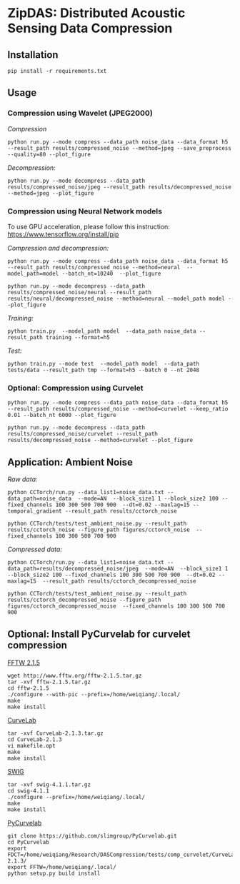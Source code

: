 # ZipDAS: Distributed Acoustic Sensing Data Compression


## Installation

```
pip install -r requirements.txt
```

## Usage

### Compression using Wavelet (JPEG2000)

*Compression*
```
python run.py --mode compress --data_path noise_data --data_format h5 --result_path results/compressed_noise --method=jpeg --save_preprocess --quality=80 --plot_figure
```
*Decompression:*
```
python run.py --mode decompress --data_path results/compressed_noise/jpeg --result_path results/decompressed_noise --method=jpeg --plot_figure
```

### Compression using Neural Network models

To use GPU acceleration, please follow this instruction: https://www.tensorflow.org/install/pip

*Compression and decompression:*
```
python run.py --mode compress --data_path noise_data --data_format h5 --result_path results/compressed_noise --method=neural  --model_path=model --batch_nt=10240  --plot_figure
```
```
python run.py --mode decompress --data_path results/compressed_noise/neural --result_path results/neural/decompressed_noise --method=neural --model_path model --plot_figure
```

*Training:*
```
python train.py  --model_path model  --data_path noise_data --result_path training --format=h5
```
*Test:*
```
python train.py --mode test  --model_path model  --data_path tests/data --result_path tmp --format=h5 --batch 0 --nt 2048
```

### Optional: Compression using Curvelet

```
python run.py --mode compress --data_path noise_data --data_format h5 --result_path results/compressed_noise --method=curvelet --keep_ratio 0.01 --batch_nt 6000 --plot_figure 
```
```
python run.py --mode decompress --data_path results/compressed_noise/curvelet --result_path results/decompressed_noise --method=curvelet --plot_figure
```

<!-- ```
python run.py --mode compress --data_path noise_data --data_format h5 --result_path results/compressed_noise --method=wavelet --keep_ratio 0.01 --batch_nt 6000 --plot_figure 
```
```
python run.py --mode decompress --data_path results/compressed_noise/wavelet --result_path results/decompressed_noise --method=wavelet --plot_figure
``` -->

## Application: Ambient Noise

*Raw data:*
```
python CCTorch/run.py --data_list1=noise_data.txt --data_path=noise_data  --mode=AN  --block_size1 1 --block_size2 100 --fixed_channels 100 300 500 700 900  --dt=0.02 --maxlag=15 --temporal_gradient --result_path results/cctorch_noise
```
```
python CCTorch/tests/test_ambient_noise.py --result_path results/cctorch_noise --figure_path figures/cctorch_noise  --fixed_channels 100 300 500 700 900
```

<!-- *Preprocess data*
```
python CCTorch/run.py --data_list1=noise_data.txt --data_path=results/compressed_noise/jpeg/preprocess  --mode=AN  --block_size1 1 --block_size2 100 --fixed_channels 100 300 500 700 900  --dt=0.02 --maxlag=15  --result_path results/cctorch_preprocess_noise
```
```
python CCTorch/tests/test_ambient_noise.py --result_path results/cctorch_preprocess_noise --figure_path results/cctorch_preprocess_noise  --fixed_channels 100 300 500 700 900
``` -->

*Compressed data:*
```
python CCTorch/run.py --data_list1=noise_data.txt --data_path=results/decompressed_noise/jpeg  --mode=AN  --block_size1 1 --block_size2 100 --fixed_channels 100 300 500 700 900  --dt=0.02 --maxlag=15  --result_path results/cctorch_decompressed_noise
```
```
python CCTorch/tests/test_ambient_noise.py --result_path results/cctorch_decompressed_noise --figure_path figures/cctorch_decompressed_noise  --fixed_channels 100 300 500 700 900
```

## Optional: Install PyCurvelab for curvelet compression

[FFTW 2.1.5](https://www.fftw.org/)

```
wget http://www.fftw.org/fftw-2.1.5.tar.gz
tar -xvf fftw-2.1.5.tar.gz
cd fftw-2.1.5
./configure --with-pic --prefix=/home/weiqiang/.local/
make
make install
```

[CurveLab](http://www.curvelet.org/)
```
tar -xvf CurveLab-2.1.3.tar.gz
cd CurveLab-2.1.3
vi makefile.opt
make
make install
```

[SWIG](https://www.swig.org/)
```
tar -xvf swig-4.1.1.tar.gz
cd swig-4.1.1
./configure --prefix=/home/weiqiang/.local/
make
make install
```

[PyCurvelab](https://github.com/slimgroup/PyCurvelab)
```
git clone https://github.com/slimgroup/PyCurvelab.git
cd PyCurvelab
export FDCT=/home/weiqiang/Research/DASCompression/tests/comp_curvelet/CurveLab-2.1.3/
export FFTW=/home/weiqiang/.local/
python setup.py build install
```


<!-- python run.py --mode compress --data_path noise_data --data_format h5 --result_path results/compressed_noise --method=jpeg --save_preprocess --quality=80 --batch_nt 6000 --plot_figure
python run.py --mode decompress --data_path results/compressed_noise/jpeg --result_path results/decompressed_noise --method=jpeg --plot_figure

python run.py --mode compress --data_path noise_data --data_format h5 --result_path results/compressed_noise --method=wavelet --keep_ratio 0.01 --batch_nt 6000 --plot_figure 
python run.py --mode decompress --data_path results/compressed_noise/wavelet --result_path results/decompressed_noise --method=wavelet --plot_figure

python run.py --mode compress --data_path noise_data --data_format h5 --result_path results/compressed_noise --method=curvelet --keep_ratio 0.01 --batch_nt 6000 --plot_figure 
python run.py --mode decompress --data_path results/compressed_noise/curvelet --result_path results/decompressed_noise --method=curvelet --plot_figure


python run.py --mode compress --data_path noise_data --data_format h5 --result_path results/compressed_noise --method=wavelet --keep_ratio 1.0 --batch_nt 6000 --plot_figure 
python run.py --mode decompress --data_path results/compressed_noise/wavelet --result_path results/decompressed_noise --method=wavelet --plot_figure

python run.py --mode compress --data_path noise_data --data_format h5 --result_path results/compressed_noise --method=curvelet --keep_ratio 1.0 --batch_nt 6000 --plot_figure 
python run.py --mode decompress --data_path results/compressed_noise/curvelet --result_path results/decompressed_noise --method=curvelet --plot_figure


python run.py --mode compress --data_path noise_data --data_format h5 --result_path results/compressed_noise/jpeg --method=jpeg --quality=50

python run.py --mode decompress --data_path results/compressed_noise/jpeg --result_path results/decompressed_noise/jpeg --method=jpeg

python run.py --mode compress --data_path noise_data --data_format h5 --result_path results/compressed_noise --method=jpeg --quality=24 --batch_nt=12000 && python run.py --mode decompress --data_path results/compressed_noise/jpeg --result_path results/decompressed_noise --method=jpeg  --plot_figure

python run.py --mode compress --data_path noise_data --data_format h5 --result_path results/compressed_noise --method=jpeg --quality=24 --plot_figure --batch_nt=12000 && python run.py --mode decompress --data_path results/compressed_noise/jpeg --result_path results/decompressed_noise --method=jpeg  --plot_figure

python run.py --mode compress --data_path event_data --data_format h5 --result_path results/compressed_event --method=jpeg --quality=10 && python run.py --mode decompress --data_path results/compressed_event/jpeg --result_path results/decompressed_event --method=jpeg  --plot_figure -->

<!-- ## Compression
```
python run.py --model_path model --mode compress --data_path tests/data --format h5 --result_path compressed --plot_figure
```

## Decompression
```
python run.py --model_path model --mode decompress --data_path compressed --result_path decompressed --plot_figure
```

## Training:
```
python train.py  --model_path model  --data_path tests/data --result_path training --format=h5
```

## Test:
```
python train.py --mode test  --model_path model  --data_path tests/data --result_path tmp --format=h5 --batch 0 --nt 2048
```

## Run CCTorch:
```
python run.py --data-list1=test_decompressed.txt --data-path=../decompressed --dt=0.04 --maxlag=30  --mode=AN  --block-size1 1300 --block-size2 1300 --fixed-channels 300 500 700 900  --log-interval 1 --result-path results_decompressed
```

## Install Python Packages
```
pip install imageio, pillow
``` -->


<!-- ## Experiments

## Ambient Noise

### compress data
```
python run.py --mode compress --data_path CCTorch/event_data/ --format h5 --result_path compressed_template --method=wavelet --keep_ratio=0.1 --plot_figure
```

### decompress data
```
python run.py --mode decompress --data_path compressed_template/wavelet --result_path decompressed_template/ --method=wavelet --plot_figure
```

### run CCTorch
#### RAW 
```
python ../CCTorch/run.py --pair-list=templates_raw/event_pair.txt  --data-path=templates_raw/template.dat --data-format=memmap --config=templates_raw/config.json  --batch-size=512  --result-path=templates_raw/ccpairs```
### COMPRESSED
```
```
python ../CCTorch/run.py --pair-list=templates_compressed/event_pair.txt  --data-path=templates_compressed/template.dat --data-format=memmap --config=templates_compressed/config.json  --batch-size=512  --result-path=templates_compressed/ccpairs
```



## Earthquake
### convert data
```
python CCTorch/tests/convert_templates.py
```

### compress data
```
python run.py --mode compress --data_path CCTorch/event_data/ --format h5 --result_path compressed_template --method=wavelet --keep_ratio=0.1 --plot_figure
```

### decompress data
```
python run.py --mode decompress --data_path compressed_template/wavelet --result_path decompressed_template/ --method=wavelet --plot_figure
```

### cut templates
```
python CCTorch/tests/convert_templates.py
```

### run CCTorch
#### RAW 
```
python ../CCTorch/run.py --pair-list=templates_raw/event_pair.txt  --data-path=templates_raw/template.dat --data-format=memmap --config=templates_raw/config.json  --batch-size=512  --result-path=templates_raw/ccpairs
```
### COMPRESSED
```
python ../CCTorch/run.py --pair-list=templates_compressed/event_pair.txt  --data-path=templates_compressed/template.dat --data-format=memmap --config=templates_compressed/config.json  --batch-size=512  --result-path=templates_compressed/ccpairs
``` -->

